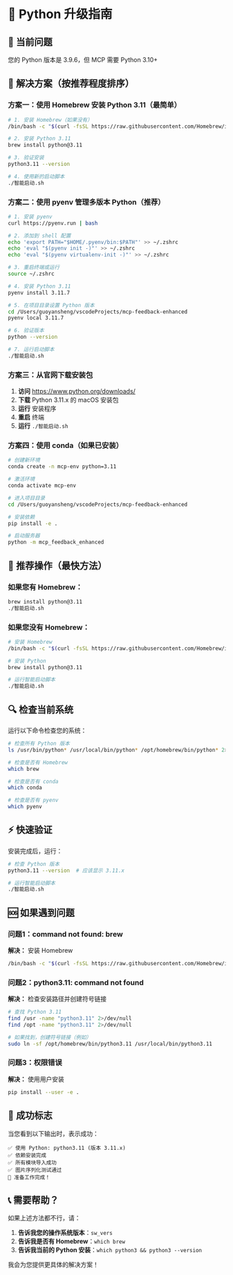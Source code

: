 # 🐍 Python 升级指南

## 🚨 当前问题
您的 Python 版本是 3.9.6，但 MCP 需要 Python 3.10+

## 🔧 解决方案（按推荐程度排序）

### 方案一：使用 Homebrew 安装 Python 3.11（最简单）

```bash
# 1. 安装 Homebrew（如果没有）
/bin/bash -c "$(curl -fsSL https://raw.githubusercontent.com/Homebrew/install/HEAD/install.sh)"

# 2. 安装 Python 3.11
brew install python@3.11

# 3. 验证安装
python3.11 --version

# 4. 使用新的启动脚本
./智能启动.sh
```

### 方案二：使用 pyenv 管理多版本 Python（推荐）

```bash
# 1. 安装 pyenv
curl https://pyenv.run | bash

# 2. 添加到 shell 配置
echo 'export PATH="$HOME/.pyenv/bin:$PATH"' >> ~/.zshrc
echo 'eval "$(pyenv init -)"' >> ~/.zshrc
echo 'eval "$(pyenv virtualenv-init -)"' >> ~/.zshrc

# 3. 重启终端或运行
source ~/.zshrc

# 4. 安装 Python 3.11
pyenv install 3.11.7

# 5. 在项目目录设置 Python 版本
cd /Users/guoyansheng/vscodeProjects/mcp-feedback-enhanced
pyenv local 3.11.7

# 6. 验证版本
python --version

# 7. 运行启动脚本
./智能启动.sh
```

### 方案三：从官网下载安装包

1. **访问** https://www.python.org/downloads/
2. **下载** Python 3.11.x 的 macOS 安装包
3. **运行** 安装程序
4. **重启** 终端
5. **运行** `./智能启动.sh`

### 方案四：使用 conda（如果已安装）

```bash
# 创建新环境
conda create -n mcp-env python=3.11

# 激活环境
conda activate mcp-env

# 进入项目目录
cd /Users/guoyansheng/vscodeProjects/mcp-feedback-enhanced

# 安装依赖
pip install -e .

# 启动服务器
python -m mcp_feedback_enhanced
```

## 🎯 推荐操作（最快方法）

### 如果您有 Homebrew：
```bash
brew install python@3.11
./智能启动.sh
```

### 如果您没有 Homebrew：
```bash
# 安装 Homebrew
/bin/bash -c "$(curl -fsSL https://raw.githubusercontent.com/Homebrew/install/HEAD/install.sh)"

# 安装 Python
brew install python@3.11

# 运行智能启动脚本
./智能启动.sh
```

## 🔍 检查当前系统

运行以下命令检查您的系统：

```bash
# 检查所有 Python 版本
ls /usr/bin/python* /usr/local/bin/python* /opt/homebrew/bin/python* 2>/dev/null

# 检查是否有 Homebrew
which brew

# 检查是否有 conda
which conda

# 检查是否有 pyenv
which pyenv
```

## ⚡ 快速验证

安装完成后，运行：

```bash
# 检查 Python 版本
python3.11 --version  # 应该显示 3.11.x

# 运行智能启动脚本
./智能启动.sh
```

## 🆘 如果遇到问题

### 问题1：command not found: brew
**解决：** 安装 Homebrew
```bash
/bin/bash -c "$(curl -fsSL https://raw.githubusercontent.com/Homebrew/install/HEAD/install.sh)"
```

### 问题2：python3.11: command not found
**解决：** 检查安装路径并创建符号链接
```bash
# 查找 Python 3.11
find /usr -name "python3.11" 2>/dev/null
find /opt -name "python3.11" 2>/dev/null

# 如果找到，创建符号链接（例如）
sudo ln -sf /opt/homebrew/bin/python3.11 /usr/local/bin/python3.11
```

### 问题3：权限错误
**解决：** 使用用户安装
```bash
pip install --user -e .
```

## 🎉 成功标志

当您看到以下输出时，表示成功：

```
✅ 使用 Python: python3.11 (版本 3.11.x)
✅ 依赖安装完成
✅ 所有模块导入成功
✅ 图片序列化测试通过
🎉 准备工作完成！
```

## 📞 需要帮助？

如果上述方法都不行，请：

1. **告诉我您的操作系统版本**：`sw_vers`
2. **告诉我是否有 Homebrew**：`which brew`
3. **告诉我当前的 Python 安装**：`which python3 && python3 --version`

我会为您提供更具体的解决方案！
